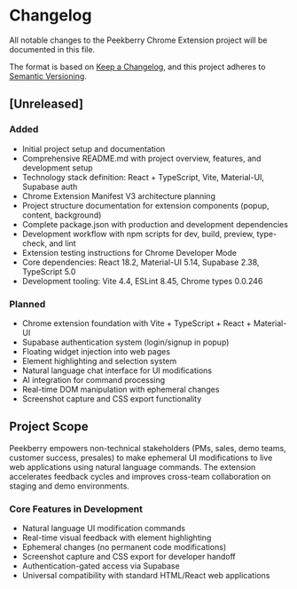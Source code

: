 # Changelog

All notable changes to the Peekberry Chrome Extension project will be documented in this file.

The format is based on [Keep a Changelog](https://keepachangelog.com/en/1.0.0/),
and this project adheres to [Semantic Versioning](https://semver.org/spec/v2.0.0.html).

## [Unreleased]

### Added

- Initial project setup and documentation
- Comprehensive README.md with project overview, features, and development setup
- Technology stack definition: React + TypeScript, Vite, Material-UI, Supabase auth
- Chrome Extension Manifest V3 architecture planning
- Project structure documentation for extension components (popup, content, background)
- Complete package.json with production and development dependencies
- Development workflow with npm scripts for dev, build, preview, type-check, and lint
- Extension testing instructions for Chrome Developer Mode
- Core dependencies: React 18.2, Material-UI 5.14, Supabase 2.38, TypeScript 5.0
- Development tooling: Vite 4.4, ESLint 8.45, Chrome types 0.0.246

### Planned

- Chrome extension foundation with Vite + TypeScript + React + Material-UI
- Supabase authentication system (login/signup in popup)
- Floating widget injection into web pages
- Element highlighting and selection system
- Natural language chat interface for UI modifications
- AI integration for command processing
- Real-time DOM manipulation with ephemeral changes
- Screenshot capture and CSS export functionality

## Project Scope

Peekberry empowers non-technical stakeholders (PMs, sales, demo teams, customer success, presales) to make ephemeral UI modifications to live web applications using natural language commands. The extension accelerates feedback cycles and improves cross-team collaboration on staging and demo environments.

### Core Features in Development

- Natural language UI modification commands
- Real-time visual feedback with element highlighting
- Ephemeral changes (no permanent code modifications)
- Screenshot capture and CSS export for developer handoff
- Authentication-gated access via Supabase
- Universal compatibility with standard HTML/React web applications
